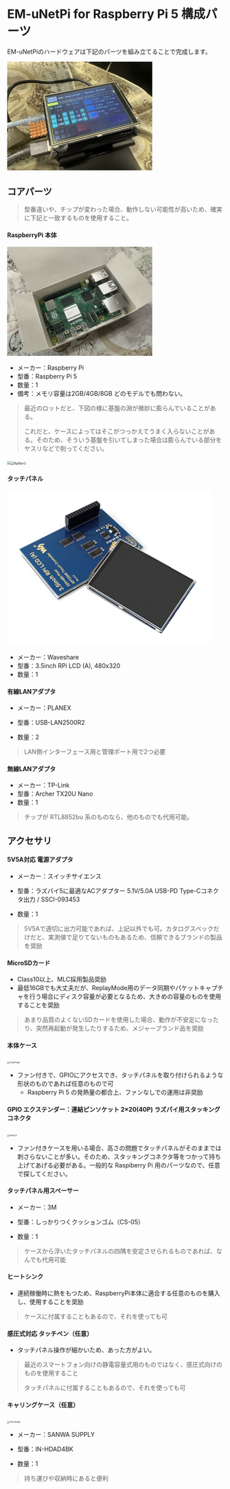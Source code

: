 EM-uNetPi for Raspberry Pi 5 構成パーツ
==================================================================================================

EM-uNetPiのハードウェアは下記のパーツを組み立てることで完成します。

<img src="img/HwImage.jpg" style="zoom: 33%;" />

コアパーツ
--------------------------------------------------------------------------------------------------

> 型番違いや、チップが変わった場合、動作しない可能性が高いため、確実に下記と一致するものを使用すること。

#### RaspberryPi 本体

<img src="img/Parts01.png" style="zoom:33%;" />

- メーカー：Raspberry Pi
- 型番：Raspberry Pi 5
- 数量：1
- 備考：メモリ容量は2GB/4GB/8GB どのモデルでも問わない。

> 最近のロットだと、下図の様に基盤の淵が微妙に膨らんでいることがある。
>
> これだと、ケースによってはそこがつっかえてうまく入らないことがある。そのため、そういう基盤を引いてしまった場合は膨らんでいる部分をヤスリなどで削ってください。

<img src="/System/Volumes/Data/share/EM-uNetPi5/docs/img/RpiBari1.jpg" style="zoom:50%;" /><img src="/System/Volumes/Data/share/EM-uNetPi5/docs/img/RpiBari2.jpg" alt="RpiBari2" style="zoom:50%;" />

#### タッチパネル

![](img/Parts02.png)

- メーカー：Waveshare
- 型番：3.5inch RPi LCD (A), 480x320
- 数量：1

#### 有線LANアダプタ

- メーカー：PLANEX

- 型番：USB-LAN2500R2

- 数量：2

>  LAN側インターフェース用と管理ポート用で2つ必要

#### 無線LANアダプタ

- メーカー：TP-Link
- 型番：Archer TX20U Nano
- 数量：1

> チップが RTL8852bu 系のものなら、他のものでも代用可能。

アクセサリ
--------------------------------------------------------------------------------------------------

#### 5V5A対応 電源アダプタ

- メーカー：スイッチサイエンス

- 型番：ラズパイ5に最適なACアダプター 5.1V/5.0A USB-PD Type-Cコネクタ出力 / SSCI-093453
- 数量：1

> 5V5Aで適切に出力可能であれば、上記以外でも可。カタログスペックだけだと、実測値で足りてないものもあるため、信頼できるブランドの製品を奨励

#### MicroSDカード

- Class10以上、MLC採用製品奨励
- 最低16GBでも大丈夫だが、ReplayMode用のデータ同期やパケットキャプチャを行う場合にディスク容量が必要となるため、大きめの容量のものを使用することを奨励

> あまり品質のよくないSDカードを使用した場合、動作が不安定になったり、突然再起動が発生したりするため、メジャーブランド品を奨励

#### 本体ケース

<img src="/System/Volumes/Data/share/EM-uNetPi5/docs/img/CaseImage.png" alt="CaseImage" style="zoom:33%;" />

- ファン付きで、GPIOにアクセスでき、タッチパネルを取り付けられるような形状のものであれば任意のもので可
  - Raspberry Pi 5 の発熱量の都合上、ファンなしでの運用は非奨励

#### GPIO エクステンダー：連結ピンソケット 2×20(40P) ラズパイ用スタッキングコネクタ

<img src="/System/Volumes/Data/share/EM-uNetPi5/docs/img/Parts03.png" alt="Parts03" style="zoom:33%;" />

- ファン付きケースを用いる場合、高さの問題でタッチパネルがそのままでは刺さらないことが多い。そのため、スタッキングコネクタ等をつかって持ち上げてあげる必要がある。一般的な Raspiberry Pi 用のパーツなので、任意で探してください。

#### タッチパネル用スペーサー

- メーカー：3M

- 型番：しっかりつくクッションゴム（CS-05）
- 数量：1

> ケースから浮いたタッチパネルの四隅を安定させられるものであれば、なんでも代用可能

#### ヒートシンク

- 連続稼働時に熱をもつため、RaspberryPi本体に適合する任意のものを購入し、使用することを奨励

> ケースに付属することもあるので、それを使っても可

#### 感圧式対応 タッチペン（任意）

- タッチパネル操作が細かいため、あった方がよい。

> 最近のスマートフォン向けの静電容量式用のものではなく、感圧式向けのものを使用すること
>
> タッチパネルに付属することもあるので、それを使っても可

#### キャリングケース（任意）

<img src="/System/Volumes/Data/share/EM-uNetPi5/docs/img/CarryImage.jpg" alt="CarryImage" style="zoom:33%;" />

- メーカー：SANWA SUPPLY

- 型番：IN-HDAD4BK
- 数量：1

> 持ち運びや収納時にあると便利
